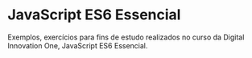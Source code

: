 # JavaScript ES6 Essencial
Exemplos, exercícios para fins de estudo realizados no curso da Digital Innovation One, JavaScript ES6 Essencial.
